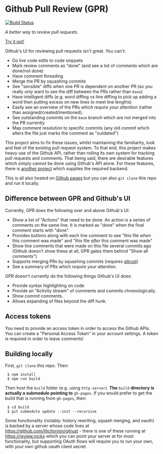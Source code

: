 # Github Pull Review (GPR)
[![Build Status](https://travis-ci.org/Kegsay/github-pull-review.svg)](https://travis-ci.org/Kegsay/github-pull-review)

*A better way to review pull requests.*

[Try it out!](http://review.rocks)

Github's UI for reviewing pull requests isn't great. You can't:
 * Do live code edits to code snippets
 * Mark review comments as "done" (and see a list of comments which are done/not done)
 * Have comment threading
 * Merge the PR by squashing commits
 * See "sensible" diffs when one PR is dependent on another PR (so you really only want to see the diff between the PRs rather than `base`)
 * Have intelligent diffs (e.g. word diffing vs line diffing to pick up adding a word then putting excess on new lines to meet line lengths)
 * Easily see an overview of the PRs *which require your attention* (rather than assigned/created/mentioned).
 * See outstanding commits on the `base` branch which are not merged into the PR currently
 * Map comment resolution to specific commits (any old commit which alters the file just marks the comment as "outdated")
 
This project aims to fix these issues, whilst maintaining the familiarity, look and feel of the existing pull request system. To that end, this project makes heavy use of the Github API, rather than rolling its own system for tracking pull requests and comments. That being said, there are desirable features which simply cannot be done using Github's API alone. For these features, there is [another project](https://github.com/illicitonion/gitrust) which supplies the required backend.

This is all also hosted on [Github pages](http://kegsay.github.io/github-pull-review/) but you can also `git clone` this repo and run it locally.

## Difference between GPR and Github's UI

Currently, GPR does the following over and above Github's UI:
 - Show a list of "Actions" that need to be done. An action is a series of comments on the same line. It is marked as "done" when the final comment starts with "done".
 - Provides buttons along with each line comment to see "this file *when* this comment was made" and "this file *after* this comment was made"
 - Show line comments that were made on this file several commits ago (Github doesn't show these at all, GPR gates them behind "Show all comments")
 - Supports merging PRs by squashing commits (requires [gitrust](https://github.com/illicitonion/gitrust))
 - See a summary of PRs which *require your attention*.
 
GPR doesn't currently do the following things Github's UI does:
 - Provide syntax highlighting on code
 - Provide an "Activity stream" of comments and commits chronologically.
 - Show *commit* comments.
 - Allows expanding of files beyond the diff hunk.

## Access tokens

You need to provide an access token in order to access the Github APIs. You can create a "Personal Access Token" in your account settings. A token is required in order to leave comments!

## Building locally
First, `git clone` this repo. Then:

```
 $ npm install
 $ npm run build
```

Then host the `build` folder (e.g. using `http-server`). **The** `build` **directory is actually a submodule pointing to** `gh-pages`. If you would prefer to get the build that is running from `gh-pages`, then:

```
 $ cd build
 $ git submodule update --init --recursive
```

Some functionality (notably: history rewriting, squash merging, and oauth) is backed by a server whose code lives at https://github.com/illicitonion/gitrust - there is one of these running at https://review.rocks which you can point your server at for most functionality, but supporting OAuth flows will require you to run your own, with your own github oauth client secret.
